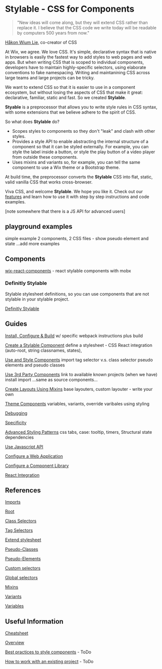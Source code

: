 # Stylable - CSS for Components

> "New ideas will come along, but they will extend CSS rather than replace it. I believe that the CSS code we write today will be readable by computers 500 years from now."

[Håkon Wium Lie](https://dev.opera.com/articles/css-twenty-years-hakon/), co-creator of CSS

At Wix, we agree. We love CSS. It's simple, declarative syntax that is native in browsers is easily the fastest way to add styles to web pages and web apps. But when writing CSS that is scoped to individual components, developers have to maintain highly-specific selectors, using elaborate conventions to fake namespacing. Writing and maintanining CSS across large teams and large projects can be tricky.

We want to extend CSS so that it is easier to use in a component ecosystem, but without losing the aspects of CSS that make it great: declarative, familiar, static and fast. So we created **Stylable**.

**Styable** is a preprocessor that allows you to write style rules in CSS syntax, with some extensions that we believe adhere to the spirit of CSS.

So what does **Stylable** do?

* Scopes styles to components so they don't "leak" and clash with other styles.
* Provides a style API to enable abstracting the internal structure of a component so that it can be styled externally. For example, you can style the label inside a button, or style the play button of a video player from outside these components.
* Uses mixins and variants so, for example, you can tell the same component to use a Wix theme or a Bootstrap theme.

At build time, the preprocessor converts the **Stylable** CSS into flat, static, valid vanilla CSS that works cross-browser.

Viva CSS, and welcome **Stylable**. We hope you like it. Check out our [features](./features.md) and learn how to use it with step by step instructions and code examples.

[note somewhere that there is a JS API for advanced users]

## playground examples
simple example 2 components, 2 CSS files - show pseudo element and state
...add more examples

## Components

[wix-react-components](https://github.com/wix/wix-react-components) - react stylable components with mobx

### Definitly Stylable

Stylable stylesheet definitions, so you can use components that are not stylable in your stylable project.

[Definitly Stylable](./definitly-stylable.md)

## Guides

[Install, Configure & Build](./installconfigure.md)
w/ specific webpack instructions plus build

[Create a Stylable Component](./createcomponent.md)
define a stylesheet - CSS
React integration (auto-root, string classnames, states),

[Use and Style Components](./usestylecomponents.md)
import
tag selector v.s. class selector
pseudo elements and pseudo classes

[Use 3rd Party Components](./use3rdparty.md)
link to available known projects (when we have)
install
import
...same as source components...

[Create Layouts Using Mixins](./create-layouts.md)
base layouters,
custom layouter - write your own

[Theme Components](./themecomponents.md)
variables,
variants,
override varibales using styling

[Debugging](./debugging.md)

[Specificity]()

[Advanced Styling Patterns]()
css tabs,
case: tooltip,
timers,
Structural state dependencies

[Use Javascript API](./usejsapi.md)

[Configure a Web Application](./configurewebapp.md)

[Configure a Component Library](./configurelibrary.md)

[React Integration](./react-integration.md)

## References

[Imports](./imports.md)

[Root](./root.md)

[Class Selectors](./class-selectors.md)

[Tag Selectors](./tag-selectors.md)

[Extend stylesheet](./extend-stylesheet.md)

[Pseudo-Classes](./pseudo-classes.md)

[Pseudo-Elements](./pseudo-elements.md)

[Custom selectors](./custom-selectors)

[Global selectors](./global-selectors)

[Mixins](./mixin-syntax.md)

[Variants](./variants.md)

[Variables](./variables.md)

## Useful Information
[Cheatsheet](./cheatsheet.md)

[Overview](./Overview.md)

[Best practices to style components]() - ToDo

[How to work with an existing project]() - ToDo
